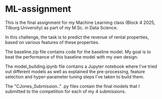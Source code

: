 # ML-assignment
 This is the final assignment for my Machine Learning class (Block 4 2025, Tilburg University) as part of my M.Sc. in Data Science.

 In this challenge, the task is to predict the revenue of rental properties, based on various features of these properties. 

 The baseline.zip file contains code for the baseline model. My goal is to beat the performance of this baseline model with my own design.

 The model_building.ipynb file contains a Jupyter notebook where I've tried out different models as well as explained the pre-processing, feature selection and hyper-parameter tuning steps I've taken to build them.

The "CJones_Submission.." .py files contain the final models that I submitted to the competition for each of my 4 submissions.
